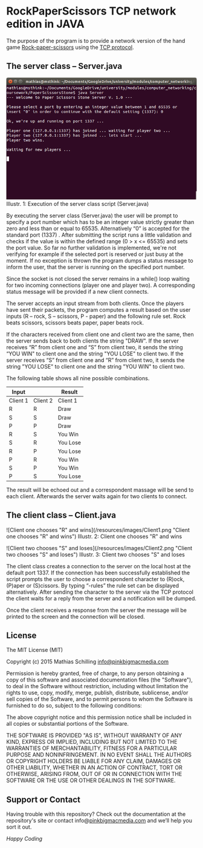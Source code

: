 # RockPaperScissors TCP network edition in JAVA
The purpose of the program is to provide a network version of the hand game [Rock-paper-scissors](https://en.wikipedia.org/wiki/Rock-paper-scissors) using the [TCP protocol](https://en.wikipedia.org/wiki/Transmission_Control_Protocol).

## The server class – Server.java
![Execution of the server class script (Server.java)](/resources/images/Server.png "Execution of the server class script (Server.java)")
Illustr. 1: Execution of the server class script (Server.java)

By executing the server class (Server.java) the user will be prompt to specify a port number which has to be an integer value strictly greater than zero and less than or equal to 65535. Alternatively “0” is accepted for the standard port (1337) . After submitting the script runs a little validation and checks if the value is within the defined range (0 > x <= 65535) and sets the port value. So far no further validation is implemented, we're not verifying for example if the selected port is reserved or just busy at the moment. If no exception is thrown the program dumps a status message to inform the user, that the server is running on the specified port number.

Since the socket is not closed the server remains in a while() loop waiting for two incoming connections (player one and player two). A corresponding status message will be provided if a new client connects.

The server accepts an input stream from both clients. Once the players have sent their packets, the program computes a result based on the user inputs (R – rock, S – scissors, P - paper) and the following rule set. Rock beats scissors, scissors beats paper, paper beats rock.

If the characters received from client one and client two are the same, then the server sends back to both clients the string "DRAW". If the server receives “R” from client one and “S” from client two, it sends the string “YOU WIN" to client one and the string "YOU LOSE" to client two. If the server receives “S” from client one and “R” from client two, it sends the string "YOU LOSE" to client one and the string "YOU WIN" to client two.

The following table shows all nine possible combinations.

| Input | | Result |
| - | - | - |
| Client 1 | Client 2 | Client 1 | Client 2 |
| R | R | Draw | Draw |
| S | S | Draw | Draw |
| P | P | Draw | Draw |
| R | S | You Win | You Lose |
| S | R | You Lose | You Win |
| R | P | You Lose | You Win |
| P | R | You Win | You Lose |
| S | P | You Win | You Lose |
| P | S | You Lose | You Win |

The result will be echoed out and a correspondent massage will be send to each client. Afterwards the server waits again for two clients to connect.

## The client class – Client.java
![Client one chooses "R" and wins](/resources/images/Client1.png "Client one chooses "R" and wins")
Illustr. 2: Client one chooses "R" and wins

![Client two chooses "S" and loses](/resources/images/Client2.png "Client two chooses "S" and loses")
Illustr. 3: Client two chooses "S" and loses

The client class creates a connection to the server on the local host at the default port 1337. If the connection has been successfully established the script prompts the user to choose a correspondent character to (R)ock, (P)aper or (S)cissors. By typing “-rules” the rule set can be displayed alternatively. After sending the character to the server via the TCP protocol the client waits for a reply from the server and a notification will be dumped.

Once the client receives a response from the server the message will be printed to the screen and the connection will be closed.

## License

The MIT License (MIT)

Copyright (c) 2015 Mathias Schilling <info@pinkbigmacmedia.com>

Permission is hereby granted, free of charge, to any person obtaining a copy
of this software and associated documentation files (the "Software"), to deal
in the Software without restriction, including without limitation the rights
to use, copy, modify, merge, publish, distribute, sublicense, and/or sell
copies of the Software, and to permit persons to whom the Software is furnished
to do so, subject to the following conditions:

The above copyright notice and this permission notice shall be included in all
copies or substantial portions of the Software.

THE SOFTWARE IS PROVIDED "AS IS", WITHOUT WARRANTY OF ANY KIND, EXPRESS OR
IMPLIED, INCLUDING BUT NOT LIMITED TO THE WARRANTIES OF MERCHANTABILITY,
FITNESS FOR A PARTICULAR PURPOSE AND NONINFRINGEMENT. IN NO EVENT SHALL THE
AUTHORS OR COPYRIGHT HOLDERS BE LIABLE FOR ANY CLAIM, DAMAGES OR OTHER LIABILITY,
WHETHER IN AN ACTION OF CONTRACT, TORT OR OTHERWISE, ARISING FROM, OUT OF OR IN
CONNECTION WITH THE SOFTWARE OR THE USE OR OTHER DEALINGS IN THE SOFTWARE.

## Support or Contact

Having trouble with this repository? Check out the documentation at the repository's site or contact info@[pinkbigmacmedia.com](http://www.pinkbigmacmedia.com/) and we’ll help you sort it out.

*Happy Coding*
